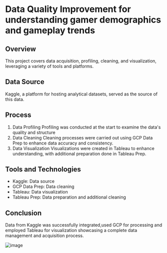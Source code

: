 # Data Quality Improvement for understanding gamer demographics and gameplay trends

## Overview
This project covers data acquisition, profiling, cleaning, and visualization, leveraging a variety of tools and platforms.

## Data Source
Kaggle, a platform for hosting analytical datasets, served as the source of this data.

## Process
1. Data Profiling
Profiling was conducted at the start to examine the data's quality and structure
2. Data Cleaning
Cleaning processes were carried out using GCP Data Prep to enhance data accuracy and consistency.
2. Data Visualization
Visualizations were created in Tableau to enhance understanding, with additional preparation done in Tableau Prep.   


## Tools and Technologies
- Kaggle: Data source
- GCP Data Prep: Data cleaning
- Tableau: Data visualization
- Tableau Prep: Data preparation and additional cleaning


## Conclusion
Data from Kaggle was successfully integrated,used GCP for processing and employed Tableau for visualization showcasing a complete data management and acquisition process.



![image](https://github.com/Rakesh-Seenu/PowerBI_Projects/assets/126412041/8a0d8328-8f3e-465e-b9b2-0e90e05bf12e)
